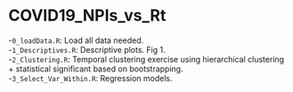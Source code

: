 # COVID19_NPIs_vs_Rt
-`0_loadData.R`: Load all data needed.  
-`1_Descriptives.R`: Descriptive plots. Fig 1.  
-`2_Clustering.R`: Temporal clustering exercise using hierarchical clustering + statistical significant based on bootstrapping.  
-`3_Select_Var_Within.R`: Regression models. 

